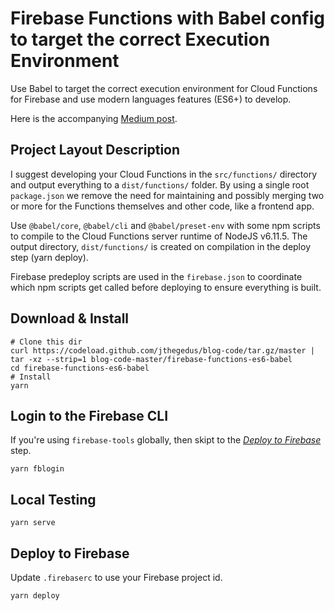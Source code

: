 # Firebase Functions with Babel config to target the correct Execution Environment

Use Babel to target the correct execution environment for Cloud Functions for
Firebase and use modern languages features (ES6+) to develop.

Here is the accompanying
[Medium post](https://medium.com/@jthegedus/es6-in-cloud-functions-for-firebase-2-415d15205468).

## Project Layout Description

I suggest developing your Cloud Functions in the `src/functions/` directory and output everything to a `dist/functions/` folder. By using a single root `package.json` we remove the need for maintaining and possibly merging two or more for the Functions themselves and other code, like a frontend app.

Use `@babel/core`, `@babel/cli` and `@babel/preset-env` with some npm scripts to compile to the Cloud Functions server runtime of NodeJS v6.11.5. The output directory, `dist/functions/` is created on compilation in the deploy step (yarn deploy).

Firebase predeploy scripts are used in the `firebase.json` to coordinate which npm scripts get called before deploying to ensure everything is built.

## Download & Install

```shell
# Clone this dir
curl https://codeload.github.com/jthegedus/blog-code/tar.gz/master | tar -xz --strip=1 blog-code-master/firebase-functions-es6-babel
cd firebase-functions-es6-babel
# Install
yarn
```

## Login to the Firebase CLI

If you're using `firebase-tools` globally, then skipt to the [_Deploy to Firebase_](#deploy-to-firebase) step.

```shell
yarn fblogin
```

## Local Testing

```shell
yarn serve
```

## Deploy to Firebase

Update `.firebaserc` to use your Firebase project id.

```shell
yarn deploy
```
